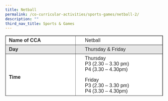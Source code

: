 ```yaml
---
title: Netball
permalink: /co-curricular-activities/sports-games/netball-2/
description: ""
third_nav_title: Sports & Games
---
```

<table border="1" style="box-sizing: inherit; border-collapse: collapse; border-spacing: 0px; max-width: 100%; color: rgb(34, 34, 34); font-family: &quot;Source Sans Pro&quot;, sans-serif; font-size: 16px; font-style: normal; font-variant-ligatures: normal; font-variant-caps: normal; font-weight: 400; letter-spacing: normal; orphans: 2; text-align: start; text-transform: none; white-space: normal; widows: 2; word-spacing: 0px; -webkit-text-stroke-width: 0px; background-color: rgb(255, 255, 255); text-decoration-thickness: initial; text-decoration-style: initial; text-decoration-color: initial; height: 193px; width: 753.513px;"><tbody style="box-sizing: inherit;"><tr style="box-sizing: inherit; background: rgb(255, 255, 255); height: 24px;"><td style="box-sizing: inherit; padding: 5px 10px; width: 339.362px; height: 24px;"><strong style="box-sizing: inherit; font-weight: 700;">Name of CCA</strong></td><td style="box-sizing: inherit; padding: 5px 10px 5px 30px; width: 413.15px; height: 24px;">Netball</td></tr><tr style="box-sizing: inherit; background: rgb(230, 230, 230);"><td style="box-sizing: inherit; padding: 5px 10px; width: 339.362px;"><strong style="box-sizing: inherit; font-weight: 700;">Day</strong></td><td style="box-sizing: inherit; padding: 5px 10px 5px 30px; width: 413.15px;">Thursday &amp; Friday</td></tr><tr style="box-sizing: inherit; background: rgb(255, 255, 255); height: 24px;"><td style="box-sizing: inherit; padding: 5px 10px; width: 339.362px; height: 24px;"><strong style="box-sizing: inherit; font-weight: 700;">Time</strong></td><td style="box-sizing: inherit; padding: 5px 10px 5px 30px; width: 413.15px; height: 24px;">Thursday<br style="box-sizing: inherit;">P3 (2.30 – 3.30 pm)<br style="box-sizing: inherit;">P4 (3.30 – 4.30pm)<p style="box-sizing: inherit; font-size: 1em;"></p><p style="box-sizing: inherit; font-size: 1em;">Friday<br style="box-sizing: inherit;">P3 (2.30 – 3.30 pm)<br style="box-sizing: inherit;">P4 (3.30 – 4.30pm)</p></td></tr><tr style="box-sizing: inherit; background: rgb(230, 230, 230); height: 126px;"><td style="box-sizing: inherit; padding: 5px 10px; width: 339.362px; height: 126px;"><strong style="box-sizing: inherit; font-weight: 700;">Teachers-in-charge</strong></td><td style="box-sizing: inherit; padding: 5px 10px; width: 413.15px; height: 126px;"><ol style="box-sizing: inherit;"><li style="box-sizing: inherit;">&nbsp;Ms Tan Soi Moy (IC)</li><li style="box-sizing: inherit;">Madam Norzila Wagimin (IC)</li><li style="box-sizing: inherit;">Miss Putri Azyan</li><li style="box-sizing: inherit;">Madam Haryani</li></ol></td></tr><tr style="box-sizing: inherit; background: rgb(255, 255, 255); height: 54px;"><td style="box-sizing: inherit; padding: 5px 10px; width: 339.362px; height: 54px;"><strong style="box-sizing: inherit; font-weight: 700;">Event / Activities participated</strong></td><td style="box-sizing: inherit; padding: 5px 10px; width: 413.15px; height: 54px;"><p style="box-sizing: inherit; font-size: 1em; padding-left: 30px;">National School Games Netball Tournament</p></td></tr><tr style="box-sizing: inherit; background: rgb(230, 230, 230); height: 336px;"><td colspan="2" style="box-sizing: inherit; padding: 5px 10px; width: 752.513px; height: 336px;"><span style="box-sizing: inherit; font-family: inherit; font-size: inherit;">The Netball Club conducts their weekly training Thursdays and Fridays from 2.00-4.00 pm.&nbsp;</span>
During each training, the girls are taught dynamic stretches which will help them to warm up the targeted major muscle groups. The girls will then perform some ball handling drills to increase their familiarisation with the ball. Refinement tasks are also carried out on the girls to hone their attacking skills such as shooting, using off-the-ball movements to move away from defender, receiving the ball effectively from the thrower etc. Rules of the game are introduced as the girls play the netball game. These real life experiences will definitely help them to remember the rules better.
Netball is a team sport where our dedicated girls learn a plethora of values from teamwork to perseverance. It is a sport which will help the girls to discover their leadership potential and how to be a good team player. Perseverance and determination are inculcated as they will have to learn how to accept defeat as well as victory through the planned netball matchesLast but not least, building camaraderie and confidence are the most valuable takeaways from playing in this sport.</p></td></tr></tbody></table>

